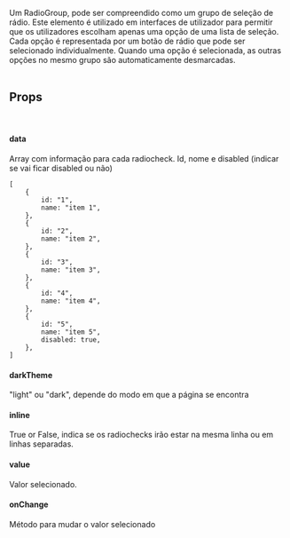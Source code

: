 Um RadioGroup, pode ser compreendido como um grupo de seleção de rádio. Este elemento é utilizado em interfaces de utilizador para permitir que os utilizadores escolham apenas uma opção de uma lista de seleção. Cada opção é representada por um botão de rádio que pode ser selecionado individualmente. Quando uma opção é selecionada, as outras opções no mesmo grupo são automaticamente desmarcadas.
<br>
<br>

## Props
<br>

#### data
Array com informação para cada radiocheck. Id, nome e disabled (indicar se vai ficar disabled ou não)

	[
        {
            id: "1",
            name: "item 1",
        },
        {
            id: "2",
            name: "item 2",
        },
        {
            id: "3",
            name: "item 3",
        },
        {
            id: "4",
            name: "item 4",
        },
        {
            id: "5",
            name: "item 5",
            disabled: true,
        },
    ]

#### darkTheme
"light" ou "dark", depende do modo em que a página se encontra

#### inline
True or False, indica se os radiochecks irão estar na mesma linha ou em linhas separadas.

#### value
Valor selecionado.

#### onChange
Método para mudar o valor selecionado